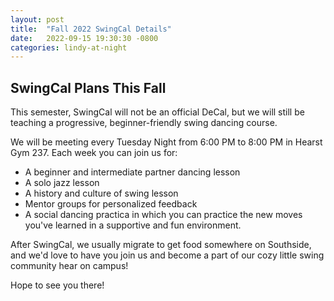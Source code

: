 ```yaml
---
layout: post
title:  "Fall 2022 SwingCal Details"
date:   2022-09-15 19:30:30 -0800
categories: lindy-at-night
---
```


## SwingCal Plans This Fall

This semester, SwingCal will not be an official DeCal, but we will still be teaching a progressive, beginner-friendly swing dancing course.

We will be meeting every Tuesday Night from 6:00 PM to 8:00 PM in Hearst Gym 237. Each week you can join us for:
* A beginner and intermediate partner dancing lesson
* A solo jazz lesson
* A history and culture of swing lesson
* Mentor groups for personalized feedback
* A social dancing practica in which you can practice the new moves you've learned in a supportive and fun environment.

After SwingCal, we usually migrate to get food somewhere on Southside, and we'd love to have you join us and become a part of our cozy little swing community hear on campus!

Hope to see you there!

